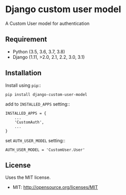 # Django custom user model

A Custom User model for authentication

## Requirement
* Python (3.5, 3.6, 3.7, 3.8)
* Django (1.11, >2.0, 2.1, 2.2, 3.0, 3.1)

## Installation
Install using ``pip``::
    
    pip install django-custom-user-model
    
add to ``INSTALLED_APPS`` setting::

    INSTALLED_APPS = {
        ...
        'CustomAuth',
        ...
    }

set ``AUTH_USER_MODEL`` setting::
    
    AUTH_USER_MODEL = 'CustomUser.User'
   

## License
Uses the MIT license.

* MIT: http://opensource.org/licenses/MIT